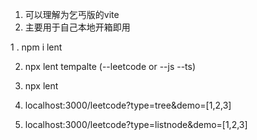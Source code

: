 
1. 可以理解为乞丐版的vite
2. 主要用于自己本地开箱即用

1 . npm i lent

2.  npx lent tempalte (--leetcode or --js --ts)

3.  npx lent

4. localhost:3000/leetcode?type=tree&demo=[1,2,3]
5. localhost:3000/leetcode?type=listnode&demo=[1,2,3]
